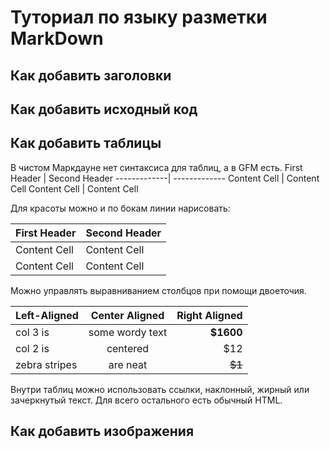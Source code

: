 # Туториал по языку разметки MarkDown

## Как добавить заголовки

## Как добавить исходный код

## Как добавить таблицы
В чистом Маркдауне нет синтаксиса для таблиц, а в GFM
есть.
First Header | Second Header
-------------| -------------
Content Cell | Content Cell
Content Cell | Content Cell

Для красоты можно и по бокам линии нарисовать:

| First Header | Second Header |
| ------------- | ------------- |
| Content Cell | Content Cell |
| Content Cell | Content Cell |

Можно управлять выравниванием столбцов при помощи
двоеточия.

| Left-Aligned | Center Aligned | Right Aligned |
|:------------- |:---------------:| -------------:|
| col 3 is | some wordy text | **$1600** |
| col 2 is | centered | $12 |
| zebra stripes | are neat | ~~$1~~ |
Внутри таблиц можно использовать ссылки, наклонный,
жирный или зачеркнутый текст.
Для всего остального есть обычный HTML.

## Как добавить изображения